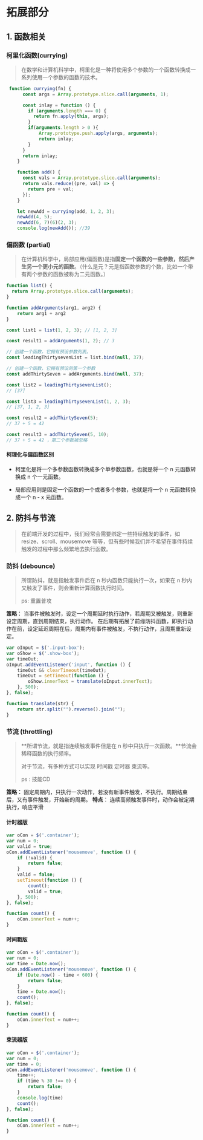 # 拓展部分

## 1. 函数相关

### 柯里化函数(currying) 

> 在数学和计算机科学中，柯里化是一种将使用多个参数的一个函数转换成一系列使用一个参数的函数的技术。

```js
 function currying(fn) {
      const args = Array.prototype.slice.call(arguments, 1);

      const inlay = function () {
        if (arguments.length === 0) {
          return fn.apply(this, args);
        }
        if(arguments.length > 0 ){
            Array.prototype.push.apply(args, arguments);
            return inlay;
        }     
      }
      return inlay;
    }

    function add() {
      const vals = Array.prototype.slice.call(arguments);
      return vals.reduce((pre, val) => {
        return pre + val;
      });
    }

    let newAdd = currying(add, 1, 2, 3);
    newAdd(4, 5);
    newAdd(6, 7)(6)(2, 3);
    console.log(newAdd()); //39
```

### 偏函数 (partial)

> 在计算机科学中，局部应用(偏函数)是指**固定一个函数的一些参数，然后产生另一个更小元的函数**。（什么是元？元是指函数参数的个数，比如一个带有两个参数的函数被称为二元函数。）

```js
function list() {
  return Array.prototype.slice.call(arguments);
}

function addArguments(arg1, arg2) {
    return arg1 + arg2
}

const list1 = list(1, 2, 3); // [1, 2, 3]

const result1 = addArguments(1, 2); // 3

// 创建一个函数，它拥有预设参数列表。
const leadingThirtysevenList = list.bind(null, 37);

// 创建一个函数，它拥有预设的第一个参数
const addThirtySeven = addArguments.bind(null, 37); 

const list2 = leadingThirtysevenList(); 
// [37]

const list3 = leadingThirtysevenList(1, 2, 3); 
// [37, 1, 2, 3]

const result2 = addThirtySeven(5); 
// 37 + 5 = 42 

const result3 = addThirtySeven(5, 10);
// 37 + 5 = 42 ，第二个参数被忽略
```

#### 柯理化与偏函数区别

- 柯里化是将一个多参数函数转换成多个单参数函数，也就是将一个 n 元函数转换成 n 个一元函数。

- 局部应用则是固定一个函数的一个或者多个参数，也就是将一个 n 元函数转换成一个 n - x 元函数。

## 2. 防抖与节流

> 在前端开发的过程中，我们经常会需要绑定一些持续触发的事件，如 resize、scroll、mousemove 等等，但有些时候我们并不希望在事件持续触发的过程中那么频繁地去执行函数。



### 防抖 (debounce)

> 所谓防抖，就是指触发事件后在 n 秒内函数只能执行一次，如果在 n 秒内又触发了事件，则会重新计算函数执行时间。
>
> ps: 重置普攻

**策略**：
当事件被触发时，设定一个周期延时执行动作，若周期又被触发，则重新设定周期，直到周期结束，执行动作。
在后期有拓展了前缘防抖函数，即执行动作在前，设定延迟周期在后，周期内有事件被触发，不执行动作，且周期重新设定。



```javascript
var oInput = $('.input-box');
var oShow = $('.show-box');
var timeOut;
oInput.addEventListener('input', function () {
    timeOut && clearTimeout(timeOut);
    timeOut = setTimeout(function () {
        oShow.innerText = translate(oInput.innerText);
    }, 500);
}, false);

function translate(str) {
    return str.split("").reverse().join("");
}
```



### 节流 (throttling)

> **所谓节流，就是指连续触发事件但是在 n 秒中只执行一次函数。**节流会稀释函数的执行频率。
>
> 对于节流，有多种方式可以实现 时间戳 定时器 束流等。  
>
> ps : 技能CD

**策略：**
固定周期内，只执行一次动作，若没有新事件触发，不执行。周期结束后，又有事件触发，开始新的周期。
**特点**：
连续高频触发事件时，动作会被定期执行，响应平滑



#### 计时器版

```javascript
var oCon = $('.container');
var num = 0;
var valid = true;
oCon.addEventListener('mousemove', function () {
    if (!valid) {
        return false;
    }
    valid = false;
    setTimeout(function () {
        count();
        valid = true;
    }, 500);
}, false);

function count() {
    oCon.innerText = num++;
}

```



#### 时间戳版

```javascript
var oCon = $('.container');
var num = 0;
var time = Date.now();
oCon.addEventListener('mousemove', function () {
    if (Date.now() - time < 600) {
        return false;
    }
    time = Date.now();
    count();
}, false);

function count() {
    oCon.innerText = num++;
}

```



#### 束流器版

```javascript
var oCon = $('.container');
var num = 0;
var time = 0;
oCon.addEventListener('mousemove', function () {
    time++;
    if (time % 30 !== 0) {
        return false;
    }
    console.log(time)
    count();
}, false);

function count() {
    oCon.innerText = num++;
}
```

